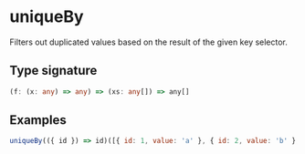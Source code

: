 # uniqueBy

Filters out duplicated values based on the result of the given key selector.

## Type signature

<!-- prettier-ignore-start -->
```typescript
(f: (x: any) => any) => (xs: any[]) => any[]
```
<!-- prettier-ignore-end -->

## Examples

<!-- prettier-ignore-start -->
```javascript
uniqueBy(({ id }) => id)([{ id: 1, value: 'a' }, { id: 2, value: 'b' }, { id: 1, value: 'c' }])) // ⇒ [{ id: 1, value: 'c' }, { id: 2, value: 'b' }]
```
<!-- prettier-ignore-end -->
